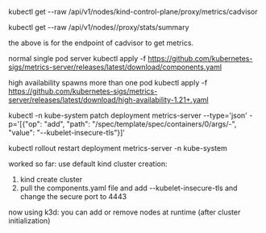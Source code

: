 kubectl get --raw /api/v1/nodes/kind-control-plane/proxy/metrics/cadvisor

kubectl get --raw /api/v1/nodes/<node-name>/proxy/stats/summary


the above is for the endpoint of cadvisor to get metrics.

normal single pod server
kubectl apply -f https://github.com/kubernetes-sigs/metrics-server/releases/latest/download/components.yaml



high availability spawns more than one pod
kubectl apply -f https://github.com/kubernetes-sigs/metrics-server/releases/latest/download/high-availability-1.21+.yaml




kubectl -n kube-system patch deployment metrics-server --type='json'  -p='[{"op": "add", "path": "/spec/template/spec/containers/0/args/-", "value": "--kubelet-insecure-tls"}]'


kubectl rollout restart deployment metrics-server -n kube-system


worked so far:
use default kind cluster creation:
1. kind create cluster
2. pull the components.yaml file and add --kubelet-insecure-tls and change the secure port to 4443



now using k3d:
you can add or remove nodes at runtime (after cluster initialization)



